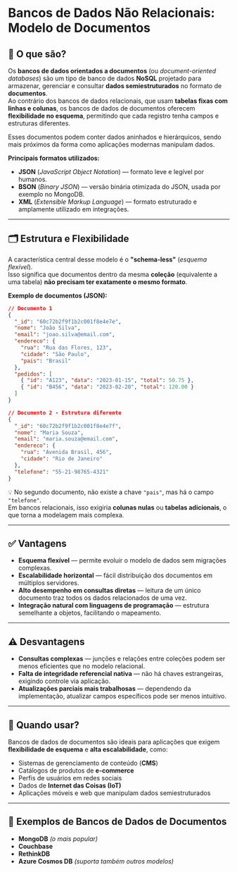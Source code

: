 # Bancos de Dados Não Relacionais: Modelo de Documentos

## 📌 O que são?

Os **bancos de dados orientados a documentos** (ou *document-oriented databases*) são um tipo de banco de dados **NoSQL** projetado para armazenar, gerenciar e consultar **dados semiestruturados** no formato de **documentos**.  
Ao contrário dos bancos de dados relacionais, que usam **tabelas fixas com linhas e colunas**, os bancos de dados de documentos oferecem **flexibilidade no esquema**, permitindo que cada registro tenha campos e estruturas diferentes.

Esses documentos podem conter dados aninhados e hierárquicos, sendo mais próximos da forma como aplicações modernas manipulam dados.

**Principais formatos utilizados:**
- **JSON** (*JavaScript Object Notation*) — formato leve e legível por humanos.
- **BSON** (*Binary JSON*) — versão binária otimizada do JSON, usada por exemplo no MongoDB.
- **XML** (*Extensible Markup Language*) — formato estruturado e amplamente utilizado em integrações.

---

## 🗂 Estrutura e Flexibilidade

A característica central desse modelo é o **"schema-less"** (*esquema flexível*).  
Isso significa que documentos dentro da mesma **coleção** (equivalente a uma tabela) **não precisam ter exatamente o mesmo formato**.

**Exemplo de documentos (JSON):**

```json
// Documento 1
{
  "_id": "60c72b2f9f1b2c001f8e4e7e",
  "nome": "João Silva",
  "email": "joao.silva@email.com",
  "endereco": {
    "rua": "Rua das Flores, 123",
    "cidade": "São Paulo",
    "pais": "Brasil"
  },
  "pedidos": [
    { "id": "A123", "data": "2023-01-15", "total": 50.75 },
    { "id": "B456", "data": "2023-02-20", "total": 120.00 }
  ]
}
```

```json
// Documento 2 - Estrutura diferente
{
  "_id": "60c72b2f9f1b2c001f8e4e7f",
  "nome": "Maria Souza",
  "email": "maria.souza@email.com",
  "endereco": {
    "rua": "Avenida Brasil, 456",
    "cidade": "Rio de Janeiro"
  },
  "telefone": "55-21-98765-4321"
}
```

💡 No segundo documento, não existe a chave `"pais"`, mas há o campo `"telefone"`.  
Em bancos relacionais, isso exigiria **colunas nulas** ou **tabelas adicionais**, o que torna a modelagem mais complexa.

---

## ✅ Vantagens

- **Esquema flexível** — permite evoluir o modelo de dados sem migrações complexas.
- **Escalabilidade horizontal** — fácil distribuição dos documentos em múltiplos servidores.
- **Alto desempenho em consultas diretas** — leitura de um único documento traz todos os dados relacionados de uma vez.
- **Integração natural com linguagens de programação** — estrutura semelhante a objetos, facilitando o mapeamento.

---

## ⚠️ Desvantagens

- **Consultas complexas** — junções e relações entre coleções podem ser menos eficientes que no modelo relacional.
- **Falta de integridade referencial nativa** — não há chaves estrangeiras, exigindo controle via aplicação.
- **Atualizações parciais mais trabalhosas** — dependendo da implementação, atualizar campos específicos pode ser menos intuitivo.

---

## 🎯 Quando usar?

Bancos de dados de documentos são ideais para aplicações que exigem **flexibilidade de esquema** e **alta escalabilidade**, como:

- Sistemas de gerenciamento de conteúdo (**CMS**)
- Catálogos de produtos de **e-commerce**
- Perfis de usuários em redes sociais
- Dados de **Internet das Coisas (IoT)**
- Aplicações móveis e web que manipulam dados semiestruturados

---

## 🔹 Exemplos de Bancos de Dados de Documentos

- **MongoDB** *(o mais popular)*
- **Couchbase**
- **RethinkDB**
- **Azure Cosmos DB** *(suporta também outros modelos)*
